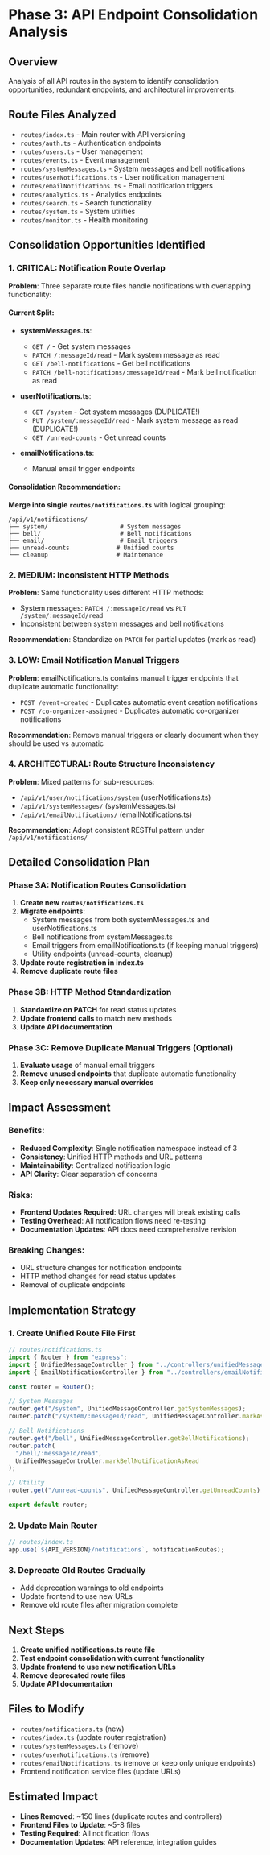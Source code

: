 # Phase 3: API Endpoint Consolidation Analysis

## Overview

Analysis of all API routes in the system to identify consolidation opportunities, redundant endpoints, and architectural improvements.

## Route Files Analyzed

- `routes/index.ts` - Main router with API versioning
- `routes/auth.ts` - Authentication endpoints
- `routes/users.ts` - User management
- `routes/events.ts` - Event management
- `routes/systemMessages.ts` - System messages and bell notifications
- `routes/userNotifications.ts` - User notification management
- `routes/emailNotifications.ts` - Email notification triggers
- `routes/analytics.ts` - Analytics endpoints
- `routes/search.ts` - Search functionality
- `routes/system.ts` - System utilities
- `routes/monitor.ts` - Health monitoring

## Consolidation Opportunities Identified

### 1. CRITICAL: Notification Route Overlap

**Problem**: Three separate route files handle notifications with overlapping functionality:

#### Current Split:

- **systemMessages.ts**:

  - `GET /` - Get system messages
  - `PATCH /:messageId/read` - Mark system message as read
  - `GET /bell-notifications` - Get bell notifications
  - `PATCH /bell-notifications/:messageId/read` - Mark bell notification as read

- **userNotifications.ts**:

  - `GET /system` - Get system messages (DUPLICATE!)
  - `PUT /system/:messageId/read` - Mark system message as read (DUPLICATE!)
  - `GET /unread-counts` - Get unread counts

- **emailNotifications.ts**:
  - Manual email trigger endpoints

#### Consolidation Recommendation:

**Merge into single `routes/notifications.ts`** with logical grouping:

```
/api/v1/notifications/
├── system/                    # System messages
├── bell/                      # Bell notifications
├── email/                     # Email triggers
├── unread-counts             # Unified counts
└── cleanup                   # Maintenance
```

### 2. MEDIUM: Inconsistent HTTP Methods

**Problem**: Same functionality uses different HTTP methods:

- System messages: `PATCH /:messageId/read` vs `PUT /system/:messageId/read`
- Inconsistent between system messages and bell notifications

**Recommendation**: Standardize on `PATCH` for partial updates (mark as read)

### 3. LOW: Email Notification Manual Triggers

**Problem**: emailNotifications.ts contains manual trigger endpoints that duplicate automatic functionality:

- `POST /event-created` - Duplicates automatic event creation notifications
- `POST /co-organizer-assigned` - Duplicates automatic co-organizer notifications

**Recommendation**: Remove manual triggers or clearly document when they should be used vs automatic

### 4. ARCHITECTURAL: Route Structure Inconsistency

**Problem**: Mixed patterns for sub-resources:

- `/api/v1/user/notifications/system` (userNotifications.ts)
- `/api/v1/systemMessages/` (systemMessages.ts)
- `/api/v1/emailNotifications/` (emailNotifications.ts)

**Recommendation**: Adopt consistent RESTful pattern under `/api/v1/notifications/`

## Detailed Consolidation Plan

### Phase 3A: Notification Routes Consolidation

1. **Create new `routes/notifications.ts`**
2. **Migrate endpoints**:
   - System messages from both systemMessages.ts and userNotifications.ts
   - Bell notifications from systemMessages.ts
   - Email triggers from emailNotifications.ts (if keeping manual triggers)
   - Utility endpoints (unread-counts, cleanup)
3. **Update route registration in index.ts**
4. **Remove duplicate route files**

### Phase 3B: HTTP Method Standardization

1. **Standardize on PATCH** for read status updates
2. **Update frontend calls** to match new methods
3. **Update API documentation**

### Phase 3C: Remove Duplicate Manual Triggers (Optional)

1. **Evaluate usage** of manual email triggers
2. **Remove unused endpoints** that duplicate automatic functionality
3. **Keep only necessary manual overrides**

## Impact Assessment

### Benefits:

- **Reduced Complexity**: Single notification namespace instead of 3
- **Consistency**: Unified HTTP methods and URL patterns
- **Maintainability**: Centralized notification logic
- **API Clarity**: Clear separation of concerns

### Risks:

- **Frontend Updates Required**: URL changes will break existing calls
- **Testing Overhead**: All notification flows need re-testing
- **Documentation Updates**: API docs need comprehensive revision

### Breaking Changes:

- URL structure changes for notification endpoints
- HTTP method changes for read status updates
- Removal of duplicate endpoints

## Implementation Strategy

### 1. Create Unified Route File First

```typescript
// routes/notifications.ts
import { Router } from "express";
import { UnifiedMessageController } from "../controllers/unifiedMessageController";
import { EmailNotificationController } from "../controllers/emailNotificationController";

const router = Router();

// System Messages
router.get("/system", UnifiedMessageController.getSystemMessages);
router.patch("/system/:messageId/read", UnifiedMessageController.markAsRead);

// Bell Notifications
router.get("/bell", UnifiedMessageController.getBellNotifications);
router.patch(
  "/bell/:messageId/read",
  UnifiedMessageController.markBellNotificationAsRead
);

// Utility
router.get("/unread-counts", UnifiedMessageController.getUnreadCounts);

export default router;
```

### 2. Update Main Router

```typescript
// routes/index.ts
app.use(`${API_VERSION}/notifications`, notificationRoutes);
```

### 3. Deprecate Old Routes Gradually

- Add deprecation warnings to old endpoints
- Update frontend to use new URLs
- Remove old route files after migration complete

## Next Steps

1. **Create unified notifications.ts route file**
2. **Test endpoint consolidation with current functionality**
3. **Update frontend to use new notification URLs**
4. **Remove deprecated route files**
5. **Update API documentation**

## Files to Modify

- `routes/notifications.ts` (new)
- `routes/index.ts` (update router registration)
- `routes/systemMessages.ts` (remove)
- `routes/userNotifications.ts` (remove)
- `routes/emailNotifications.ts` (remove or keep only unique endpoints)
- Frontend notification service files (update URLs)

## Estimated Impact

- **Lines Removed**: ~150 lines (duplicate routes and controllers)
- **Frontend Files to Update**: ~5-8 files
- **Testing Required**: All notification flows
- **Documentation Updates**: API reference, integration guides
